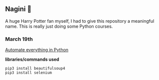 ## Nagini :snake:

A huge Harry Potter fan myself, I had to give this repository a meaningful name. This is really just doing some Python courses.

### March 19th
[Automate everything in Python](https://www.linkedin.com/learning/using-python-for-automation/)

**libraries/commands used**
```shell
pip3 install beautifulsoup4
pip3 install selenium
```